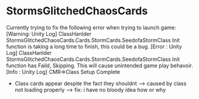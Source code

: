 # StormsGlitchedChaosCards
Currently trying to fix the following error when trying to launch game:
[Warning: Unity Log] ClassHanlder StormsGlitchedChaosCards.Cards.StormCards.SeedofaStormClass Init function is taking a long time to finish, this could be a bug.
[Error  : Unity Log] ClassHanlder StormsGlitchedChaosCards.Cards.StormCards.SeedofaStormClass Init function has Faild, Skipping. This will cause unintended game play behavoir.
[Info   : Unity Log] CMR=>Class Setup Complete

- Class cards appear despite the fact they shouldnt --> caused by class not loading properly --> fix: i have no bloody idea how or why
